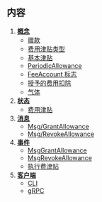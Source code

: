 ## 内容

1. **[概念](01_concepts.md)**
    - [赠款](01_concepts.md#grant)
    - [费用津贴类型](01_concepts.md#fee-allowance-types)
    - [基本津贴](01_concepts.md#basicallowance)
    - [PeriodicAllowance](01_concepts.md#periodicallowance)
    - [FeeAccount 标志](01_concepts.md#feeaccount-flag)
    - [授予的费用扣除](01_concepts.md#granted-fee-deductions)
    - [气体](01_concepts.md#gas)
2. **[状态](02_state.md)**
    - [费用津贴](02_state.md#feeallowance)
3. **[消息](03_messages.md)**
    - [Msg/GrantAllowance](03_messages.md#msggrantallowance)
    - [Msg/RevokeAllowance](03_messages.md#msgrevokeallowance)
4. **[事件](04_events.md)**
    - [MsgGrantAllowance](04_events.md#msggrantallowance)
    - [MsgRevokeAllowance](04_events.md#msgrevokeallowance)
    - [执行费津贴](04_events.md#exec-fee-allowance)
5. **[客户端](05_client.md)**
    - [CLI](05_client.md#cli)
    - [gRPC](05_client.md#grpc) 